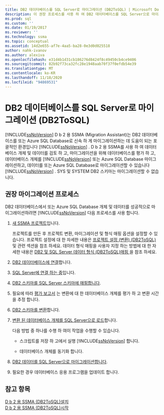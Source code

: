 ```yaml
---
title: DB2 데이터베이스를 SQL Server로 마이그레이션 (DB2ToSQL) | Microsoft Docs
description: 이 권장 프로세스를 사용 하 여 DB2 데이터베이스를 SQL Server으로 마이그레이션하거나 SSMA (SQL Server Migration Assistant)를 사용 하 여 Azure SQL Database 합니다.
ms.prod: sql
ms.custom: ''
ms.date: 01/19/2017
ms.reviewer: ''
ms.technology: ssma
ms.topic: conceptual
ms.assetid: 14d2e655-af7e-4aa5-ba28-0e3d0d025518
author: nahk-ivanov
ms.author: alexiva
ms.openlocfilehash: e31d4b1d31cb186276d8424f8c49450cb4ce9406
ms.sourcegitcommit: 82b92f73ca32fc28e1948aab70f37f0efdb54e39
ms.translationtype: MT
ms.contentlocale: ko-KR
ms.lasthandoff: 11/18/2020
ms.locfileid: "94869531"
---
```

# <a name="migrating-db2-databases-to-sql-server-db2tosql"></a>DB2 데이터베이스를 SQL Server로 마이그레이션 (DB2ToSQL)
[!INCLUDE[ssNoVersion](../../includes/ssnoversion-md.md)] D b 2 용 SSMA (Migration Assistant)는 DB2 데이터베이스를 또는 Azure SQL Database로 신속 하 게 마이그레이션하는 데 도움이 되는 포괄적인 환경입니다 [!INCLUDE[ssNoVersion](../../includes/ssnoversion-md.md)] . D b 2 용 SSMA를 사용 하 여 데이터베이스 개체 및 데이터를 검토 하 고, 마이그레이션을 위해 데이터베이스를 평가 하 고, 데이터베이스 개체를 [!INCLUDE[ssNoVersion](../../includes/ssnoversion-md.md)] 또는 Azure SQL Database 마이그레이션하고, 데이터를 또는 Azure SQL Database로 마이그레이션할 수 있습니다 [!INCLUDE[ssNoVersion](../../includes/ssnoversion-md.md)] . SYS 및 SYSTEM DB2 스키마는 마이그레이션할 수 없습니다.  
  
## <a name="recommended-migration-process"></a>권장 마이그레이션 프로세스  
DB2 데이터베이스에서 또는 Azure SQL Database 개체 및 데이터를 성공적으로 마이그레이션하려면 [!INCLUDE[ssNoVersion](../../includes/ssnoversion-md.md)] 다음 프로세스를 사용 합니다.  
  
1.  [새 SSMA 프로젝트](./new-project-db2tosql.md)입니다.  
  
    프로젝트를 만든 후 프로젝트 변환, 마이그레이션 및 형식 매핑 옵션을 설정할 수 있습니다. 프로젝트 설정에 대 한 자세한 내용은 [프로젝트 설정 &#40;변환&#41; &#40;DB2ToSQL&#41;](../../ssma/db2/project-settings-conversion-db2tosql.md) 및 관련 섹션을 참조 하세요. 데이터 형식 매핑을 사용자 지정 하는 방법에 대 한 자세한 내용은 [DB2 및 SQL Server 데이터 형식 &#40;DB2ToSQL&#41;매핑 ](../../ssma/db2/mapping-db2-and-sql-server-data-types-db2tosql.md)을 참조 하세요.  
  
2.  [DB2 데이터베이스에 연결](./connecting-to-db2-database-db2tosql.md)합니다.  
  
3.  [SQL Server에 연결 하는 중](./connecting-to-sql-server-db2tosql.md)입니다.  
  
4.  [DB2 스키마를 SQL Server 스키마에 매핑합니다](./mapping-db2-schemas-to-sql-server-schemas-db2tosql.md).  
  
5.  필요에 따라 [평가 보고서](./assessment-report-db2tosql.md) 는 변환에 대 한 데이터베이스 개체를 평가 하 고 변환 시간을 추정 합니다.  
  
6.  [DB2 스키마를 변환](./converting-db2-schemas-db2tosql.md)합니다.  
  
7.  [변환 된 데이터베이스 개체를 SQL Server으로 로드](./loading-converted-database-objects-into-sql-server-db2tosql.md)합니다.  
  
    다음 방법 중 하나를 수행 하 여이 작업을 수행할 수 있습니다.  
  
    -   스크립트를 저장 하 고에서 실행 [!INCLUDE[ssNoVersion](../../includes/ssnoversion-md.md)] 합니다.  
  
    -   데이터베이스 개체를 동기화 합니다.  
  
8.  [DB2 데이터를 SQL Server으로 마이그레이션합니다](./migrating-db2-data-into-sql-server-db2tosql.md).  
  
9. 필요한 경우 데이터베이스 응용 프로그램을 업데이트 합니다.  
  
## <a name="see-also"></a>참고 항목  
[D b 2 용 SSMA &#40;DB2ToSQL&#41;설치 ](../../ssma/db2/installing-ssma-for-db2-db2tosql.md)  
[D b 2 용 SSMA &#40;DB2ToSQL&#41;시작 ](../../ssma/db2/getting-started-with-ssma-for-db2-db2tosql.md)  
